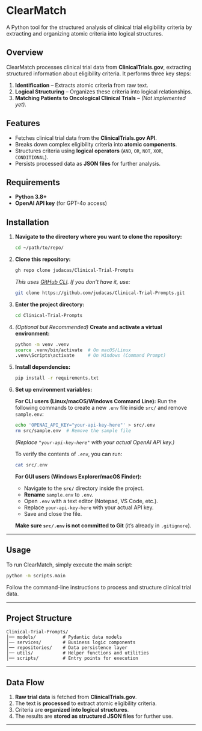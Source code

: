 # ClearMatch

A Python tool for the structured analysis of clinical trial eligibility criteria by extracting and organizing atomic criteria into logical structures.

## Overview

ClearMatch processes clinical trial data from **ClinicalTrials.gov**, extracting structured information about eligibility criteria. It performs three key steps:

1. **Identification** – Extracts atomic criteria from raw text.
2. **Logical Structuring** – Organizes these criteria into logical relationships.
3. **Matching Patients to Oncological Clinical Trials** – *(Not implemented yet).*

## Features

- Fetches clinical trial data from the **ClinicalTrials.gov API**.
- Breaks down complex eligibility criteria into **atomic components**.
- Structures criteria using **logical operators** (`AND`, `OR`, `NOT`, `XOR`, `CONDITIONAL`).
- Persists processed data as **JSON files** for further analysis.

## Requirements

- **Python 3.8+**
- **OpenAI API key** (for GPT-4o access)

## Installation

1. **Navigate to the directory where you want to clone the repository:**
    ```sh
    cd ~/path/to/repo/
    ```

2. **Clone this repository:**
    ```sh
    gh repo clone judacas/Clinical-Trial-Prompts
    ```
    *This uses [GitHub CLI](https://cli.github.com/). If you don’t have it, use:*
    ```sh
    git clone https://github.com/judacas/Clinical-Trial-Prompts.git
    ```

3. **Enter the project directory:**
    ```sh
    cd Clinical-Trial-Prompts
    ```

4. *(Optional but Recommended)* **Create and activate a virtual environment:**
    ```sh
    python -m venv .venv
    source .venv/bin/activate  # On macOS/Linux
    .venv\Scripts\activate     # On Windows (Command Prompt)
    ```

5. **Install dependencies:**
    ```sh
    pip install -r requirements.txt
    ```

6. **Set up environment variables:**

    **For CLI users (Linux/macOS/Windows Command Line):**
    Run the following commands to create a new `.env` file inside `src/` and remove `sample.env`:
    
    ```sh
    echo 'OPENAI_API_KEY="your-api-key-here"' > src/.env
    rm src/sample.env  # Remove the sample file
    ```

    *(Replace `"your-api-key-here"` with your actual OpenAI API key.)*

    To verify the contents of `.env`, you can run:
    ```sh
    cat src/.env
    ```

    **For GUI users (Windows Explorer/macOS Finder):**
    - Navigate to the **`src/`** directory inside the project.
    - **Rename** `sample.env` to `.env`.
    - Open `.env` with a text editor (Notepad, VS Code, etc.).
    - Replace `your-api-key-here` with your actual API key.
    - Save and close the file.

    **Make sure `src/.env` is not committed to Git** (it’s already in `.gitignore`).


---

## **Usage**

To run ClearMatch, simply execute the main script:

```sh
python -m scripts.main
```

Follow the command-line instructions to process and structure clinical trial data.

---

## **Project Structure**
```
Clinical-Trial-Prompts/
│── models/          # Pydantic data models
│── services/        # Business logic components
│── repositories/    # Data persistence layer
│── utils/           # Helper functions and utilities
│── scripts/         # Entry points for execution
```

---

## **Data Flow**

1. **Raw trial data** is fetched from **ClinicalTrials.gov**.
2. The text is **processed** to extract atomic eligibility criteria.
3. Criteria are **organized into logical structures**.
4. The results are **stored as structured JSON files** for further use.
---